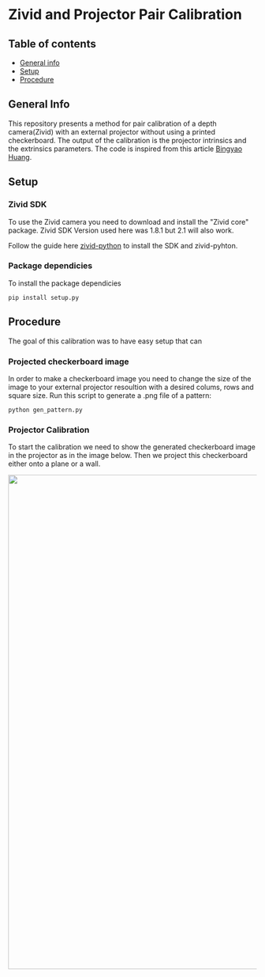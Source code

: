 # Zivid and Projector Pair Calibration
## Table of contents
* [General info](#general-info)
* [Setup](#setup)
* [Procedure](#procedure)
## General Info
This repository presents a method for pair calibration of a depth camera(Zivid) with an external projector without using a printed checkerboard. The output of the calibration is the projector intrinsics and the extrinsics parameters. The code is inspired from this article [Bingyao Huang](https://bingyaohuang.github.io/Calibrate-Kinect-and-projector/).
## Setup
### Zivid SDK
To use the Zivid camera you need to download and install the "Zivid core" package. Zivid SDK Version used here was 1.8.1 but 2.1 will also work.

Follow the guide here [zivid-python](https://github.com/zivid/zivid-python) to install the SDK and zivid-pyhton.
### Package dependicies
To install the package dependicies
```
pip install setup.py
```
## Procedure
The goal of this calibration was to have easy setup that can 
### Projected checkerboard image
In order to make a checkerboard image you need to change the size of the image to your external projector resoultion with a desired colums, rows and square size.
Run this script to generate a .png file of a pattern:
```
python gen_pattern.py
```
### Projector Calibration
To start the calibration we need to show the generated checkerboard image in the projector as in the image below. Then we project this checkerboard either onto a plane or a wall. 

<img src="https://github.com/eivindtn/TPK4560-Specalization-Project/blob/main/images/Test%20Jig/2.jpg" width="1000">